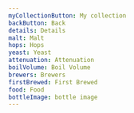 ```yaml
---
myCollectionButton: My collection
backButton: Back
details: Details
malt: Malt
hops: Hops
yeast: Yeast
attenuation: Attenuation
boilVolume: Boil Volume
brewers: Brewers
firstBrewed: First Brewed
food: Food
bottleImage: bottle image
---
```

